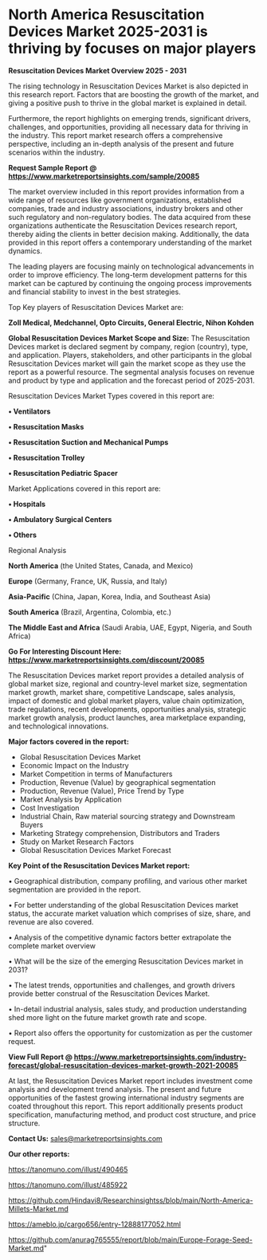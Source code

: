 # North America Resuscitation Devices Market 2025-2031 is thriving by focuses on major players

<Strong> Resuscitation Devices Market Overview 2025 - 2031</strong>

The rising technology in Resuscitation Devices Market is also depicted in this research report. Factors that are boosting the growth of the market, and giving a positive push to thrive in the global market is explained in detail.

Furthermore, the report highlights on emerging trends, significant drivers, challenges, and opportunities, providing all necessary data for thriving in the industry. This report market research offers a comprehensive perspective, including an in-depth analysis of the present and future scenarios within the industry.

<strong>Request Sample Report @ <a href=https://www.marketreportsinsights.com/sample/20085>https://www.marketreportsinsights.com/sample/20085</a></strong>

The market overview included in this report provides information from a wide range of resources like government organizations, established companies, trade and industry associations, industry brokers and other such regulatory and non-regulatory bodies. The data acquired from these organizations authenticate the Resuscitation Devices research report, thereby aiding the clients in better decision making. Additionally, the data provided in this report offers a contemporary understanding of the market dynamics.

The leading players are focusing mainly on technological advancements in order to improve efficiency. The long-term development patterns for this market can be captured by continuing the ongoing process improvements and financial stability to invest in the best strategies.

Top Key players of Resuscitation Devices Market are:

<strong>Zoll Medical, Medchannel, Opto Circuits, General Electric, Nihon Kohden</strong>

<strong><b>Global Resuscitation Devices Market Scope and Size:</b></strong>
The Resuscitation Devices market is declared segment by company, region (country), type, and application. Players, stakeholders, and other participants in the global Resuscitation Devices market will gain the market scope as they use the report as a powerful resource. The segmental analysis focuses on revenue and product by type and application and the forecast period of 2025-2031.

Resuscitation Devices Market Types covered in this report are:

<strong>• Ventilators

• Resuscitation Masks

• Resuscitation Suction and Mechanical Pumps

• Resuscitation Trolley

• Resuscitation Pediatric Spacer</strong>

Market Applications covered in this report are:

<strong>• Hospitals

• Ambulatory Surgical Centers

• Others</strong> 

Regional Analysis

<strong>North America</strong> (the United States, Canada, and Mexico)

<strong>Europe</strong> (Germany, France, UK, Russia, and Italy)

<strong>Asia-Pacific</strong> (China, Japan, Korea, India, and Southeast Asia)

<strong>South America</strong> (Brazil, Argentina, Colombia, etc.)

<strong>The Middle East and Africa</strong> (Saudi Arabia, UAE, Egypt, Nigeria, and South Africa)

<strong>Go For Interesting Discount Here: <a href=https://www.marketreportsinsights.com/discount/20085>https://www.marketreportsinsights.com/discount/20085</a></strong>

The Resuscitation Devices market report provides a detailed analysis of global market size, regional and country-level market size, segmentation market growth, market share, competitive Landscape, sales analysis, impact of domestic and global market players, value chain optimization, trade regulations, recent developments, opportunities analysis, strategic market growth analysis, product launches, area marketplace expanding, and technological innovations.

<strong><b>Major factors covered in the report:</b></strong>
<ul>
  <li>Global Resuscitation Devices Market </li>
  <li>Economic Impact on the Industry</li>
  <li>Market Competition in terms of Manufacturers</li>
  <li>Production, Revenue (Value) by geographical segmentation</li>
  <li>Production, Revenue (Value), Price Trend by Type</li>
  <li>Market Analysis by Application</li>
  <li>Cost Investigation</li>
  <li>Industrial Chain, Raw material sourcing strategy and Downstream Buyers</li>
  <li>Marketing Strategy comprehension, Distributors and Traders</li>
  <li>Study on Market Research Factors</li>
  <li>Global Resuscitation Devices Market Forecast</li>
</ul>

<strong><b>Key Point of the Resuscitation Devices Market report:</b></strong>

• Geographical distribution, company profiling, and various other market segmentation are provided in the report.

• For better understanding of the global Resuscitation Devices market status, the accurate market valuation which comprises of size, share, and revenue are also covered.

• Analysis of the competitive dynamic factors better extrapolate the complete market overview

• What will be the size of the emerging Resuscitation Devices market in 2031?

• The latest trends, opportunities and challenges, and growth drivers provide better construal of the Resuscitation Devices Market.

• In-detail industrial analysis, sales study, and production understanding shed more light on the future market growth rate and scope.

• Report also offers the opportunity for customization as per the customer request.

<strong><b>View Full Report @ <a href=https://www.marketreportsinsights.com/industry-forecast/global-resuscitation-devices-market-growth-2021-20085>https://www.marketreportsinsights.com/industry-forecast/global-resuscitation-devices-market-growth-2021-20085</a></b></strong>


At last, the Resuscitation Devices Market report includes investment come analysis and development trend analysis. The present and future opportunities of the fastest growing international industry segments are coated throughout this report. This report additionally presents product specification, manufacturing method, and product cost structure, and price structure.

<strong>Contact Us:</strong>
sales@marketreportsinsights.com

<strong>Our other reports:</strong>

<a href=https://tanomuno.com/illust/490465>https://tanomuno.com/illust/490465</a>

<a href=https://tanomuno.com/illust/485922>https://tanomuno.com/illust/485922</a>

<a href=https://github.com/Hindavi8/Researchinsightss/blob/main/North-America-Millets-Market.md>https://github.com/Hindavi8/Researchinsightss/blob/main/North-America-Millets-Market.md</a>

<a href=https://ameblo.jp/cargo656/entry-12888177052.html>https://ameblo.jp/cargo656/entry-12888177052.html</a>

<a href=https://github.com/anurag765555/report/blob/main/Europe-Forage-Seed-Market.md>https://github.com/anurag765555/report/blob/main/Europe-Forage-Seed-Market.md</a>"
